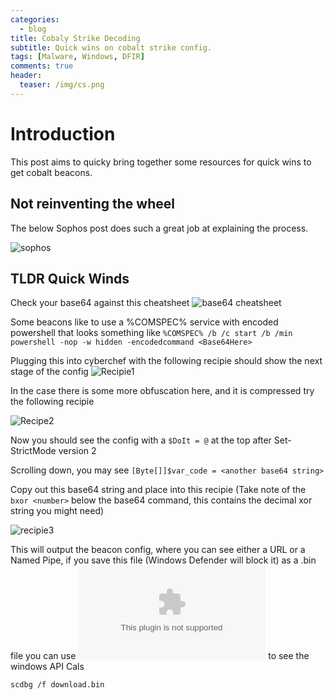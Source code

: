 ```yaml
---
categories:
  - blog
title: Cobaly Strike Decoding
subtitle: Quick wins on cobalt strike config.
tags: [Malware, Windows, DFIR]
comments: true
header:
  teaser: /img/cs.png
---
```


# Introduction
This post aims to quicky bring together some resources for quick wins to get cobalt beacons.

## Not reinventing the wheel

The below Sophos post does such a great job at explaining the process. 

![sophos](https://community.sophos.com/sophos-labs/b/blog/posts/decoding-malicious-powershell)


## TLDR Quick Winds

Check your base64 against this cheatsheet ![base64 cheatsheet](https://gist.github.com/Neo23x0/6af876ee72b51676c82a2db8d2cd3639)

Some beacons like to use a %COMSPEC% service with encoded powershell that looks something like 
`%COMSPEC% /b /c start /b /min powershell -nop -w hidden -encodedcommand <Base64Here>`

Plugging this into cyberchef with the following recipie should show the next stage of the config
![Recipie1](https://gchq.github.io/CyberChef/#recipe=From_Base64('A-Za-z0-9%2B/%3D',true)Remove_null_bytes())

In the case there is some more obfuscation here, and it is compressed try the following recipie

![Recipe2](https://gchq.github.io/CyberChef/#recipe=From_Base64('A-Za-z0-9%2B/%3D',true)Gunzip())

Now you should see the config with a `$DoIt = @` at the top after Set-StrictMode version 2

Scrolling down, you may see `[Byte[]]$var_code = <another base64 string>`

Copy out this base64 string and place into this recipie (Take note of the `bxor <number>` below the base64 command, this contains the decimal xor string you might need)

![recipie3](https://gchq.github.io/CyberChef/#recipe=From_Base64('A-Za-z0-9%2B/%3D',true)XOR(%7B'option':'Decimal','string':'35'%7D,'Standard',false))

This will output the beacon config, where you can see either a URL or a Named Pipe, if you save this file (Windows Defender will block it) as a .bin file you can use ![scdbg](http://sandsprite.com/CodeStuff/scdbg.zip) to see the windows API Cals

`scdbg /f download.bin`
